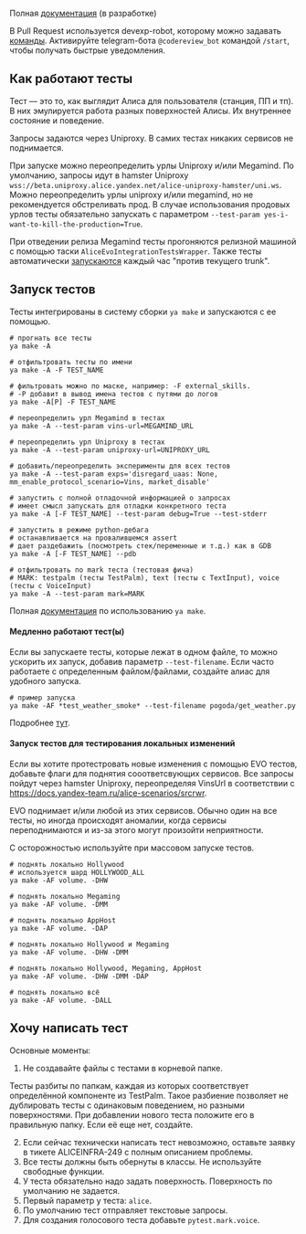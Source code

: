 Полная [документация](https://wiki.yandex-team.ru/alice/infra/integrationtests/) (в разработке)

В Pull Request используется devexp-robot, которому можно задавать [команды](https://github.yandex-team.ru/devexp/devexp#%D0%BF%D0%BE%D0%B4%D0%B4%D0%B5%D1%80%D0%B6%D0%B8%D0%B2%D0%B0%D0%B5%D0%BC%D1%8B%D0%B5-%D0%BA%D0%BE%D0%BC%D0%B0%D0%BD%D0%B4%D1%8B).
Активируйте telegram-бота ```@codereview_bot``` командой ```/start```, чтобы получать быстрые уведомления.

## Как работают тесты

Тест –– это то, как выглядит Алиса для пользователя (станция, ПП и тп).
В них эмулируется работа разных поверхностей Алисы. Их внутреннее состояние и поведение.

Запросы задаются через Uniproxy. В самих тестах никаких сервисов не поднимается.

При запуске можно переопределить урлы Uniproxy и/или Megamind.
По умолчанию, запросы идут в hamster Uniproxy ```wss://beta.uniproxy.alice.yandex.net/alice-uniproxy-hamster/uni.ws```. Можно переопределить урлы uniproxy и/или megamind, но не рекомендуется обстреливать прод.
В случае использования продовых урлов тесты обязательно запускать с параметром ```--test-param yes-i-want-to-kill-the-production=True```.

При отведении релиза Megamind тесты прогоняются релизной машиной с помощью таски ```AliceEvoIntegrationTestsWrapper```. Также тесты автоматически [запускаются](https://sandbox.yandex-team.ru/scheduler/44252/view) каждый час "против текущего trunk".

## Запуск тестов

Тесты интегрированы в систему сборки ```ya make``` и запускаются с ее помощью.

```
# прогнать все тесты
ya make -A

# отфильтровать тесты по имени
ya make -A -F TEST_NAME

# фильтровать можно по маске, например: -F external_skills.
# -P добавит в вывод имена тестов с путями до логов
ya make -A[P] -F TEST_NAME

# переопределить урл Megamind в тестах
ya make -A --test-param vins-url=MEGAMIND_URL

# переопределить урл Uniproxy в тестах
ya make -A --test-param uniproxy-url=UNIPROXY_URL

# добавить/переопределить эксперименты для всех тестов
ya make -A --test-param exps='disregard_uaas: None, mm_enable_protocol_scenario=Vins, market_disable'

# запустить с полной отладочной информацией о запросах
# имеет смысл запускать для отладки конкретного теста
ya make -A [-F TEST_NAME] --test-param debug=True --test-stderr

# запустить в режиме python-дебага
# останавливается на провалившемся assert
# дает раздебажить (посмотреть стек/переменные и т.д.) как в GDB
ya make -A [-F TEST_NAME] --pdb

# отфильтровать по mark теста (тестовая фича) 
# MARK: testpalm (тесты TestPalm), text (тесты с TextInput), voice (тесты с VoiceInput)
ya make -A --test-param mark=MARK
```

Полная [документация](https://wiki.yandex-team.ru/yatool/test/) по использованию ```ya make```.

#### Медленно работают тест(ы)

Если вы запускаете тесты, которые лежат в одном файле, то можно ускорить их запуск, добавив параметр ```--test-filename```.
Если часто работаете с определенным файлом/файлами, создайте алиас для удобного запуска.

```
# пример запуска
ya make -AF *test_weather_smoke* --test-filename pogoda/get_weather.py
```

Подробнее [тут](https://wiki.yandex-team.ru/alice/infra/fast-integration-tests/).

#### Запуск тестов для тестирования локальных изменений

Если вы хотите протестровать новые изменения с помощью EVO тестов, добавьте флаги для поднятия сооответсвующих сервисов.
Все запросы пойдут через hamster Uniproxy, переопределяя VinsUrl в соответствии с https://docs.yandex-team.ru/alice-scenarios/srcrwr.

EVO поднимает и/или любой из этих сервисов.
Обычно один на все тесты, но иногда происходят аномалии, когда сервисы переподнимаются и из-за этого могут произойти неприятности.

С осторожностью используйте при массовом запуске тестов.

```
# поднять локально Hollywood
# используется шард HOLLYWOOD_ALL
ya make -AF volume. -DHW

# поднять локально Megaming
ya make -AF volume. -DMM

# поднять локально AppHost
ya make -AF volume. -DAP

# поднять локально Hollywood и Megaming
ya make -AF volume. -DHW -DMM

# поднять локально Hollywood, Megaming, AppHost
ya make -AF volume. -DHW -DMM -DAP

# поднять локально всё
ya make -AF volume. -DALL
```

## Хочу написать тест

Основные моменты:
1) Не создавайте файлы с тестами в корневой папке.

Тесты разбиты по папкам, каждая из которых соответствует определённой компоненте из TestPalm.
Такое разбиение позволяет не дублировать тесты с одинаковым поведением, но разными поверхностями.
При добавлении нового теста положите его в правильную папку. Если её еще нет, создайте.

2) Если сейчас технически написать тест невозможно, оставьте заявку в тикете ALICEINFRA-249 с полным описанием проблемы.
3) Все тесты должны быть обернуты в классы. Не используйте свободные функции.
4) У теста обязательно надо задать поверхность. Поверхность по умолчанию не задается.
5) Первый параметр у теста: ```alice```.
6) По умолчанию тест отправляет текстовые запросы.
7) Для создания голосового теста добавьте ```pytest.mark.voice```.
